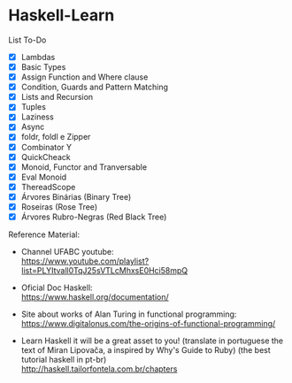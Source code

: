 # Haskell-Learn 
  
 List To-Do
 - [x] Lambdas
 - [x] Basic Types
 - [x] Assign Function and Where clause
 - [x] Condition, Guards and Pattern Matching
 - [x] Lists and Recursion
 - [x] Tuples
 - [x] Laziness
 - [x] Async 
 - [x] foldr, foldl e Zipper
 - [x] Combinator Y
 - [x] QuickCheack
 - [x] Monoid, Functor and Tranversable
 - [x] Eval Monoid
 - [x] ThereadScope
 - [x] Árvores Binárias (Binary Tree)
 - [x] Roseiras (Rose Tree)
 - [x] Árvores Rubro-Negras (Red Black Tree)
 
 <!--
 [ ] Exercicio - Programa final - RPG de Texto 
 -->

Reference Material:
 - Channel UFABC youtube: <br>
 https://www.youtube.com/playlist?list=PLYItvall0TqJ25sVTLcMhxsE0Hci58mpQ
 
 - Oficial Doc Haskell: <br>
 https://www.haskell.org/documentation/
 
 - Site about works of Alan Turing in functional programming: <br>
 https://www.digitalonus.com/the-origins-of-functional-programming/
 
 - Learn Haskell it will be a great asset to you! (translate in portuguese the text of Miran Lipovača, a inspired by Why's Guide to Ruby) (the best tutorial haskell in pt-br)<br>
 http://haskell.tailorfontela.com.br/chapters
 
